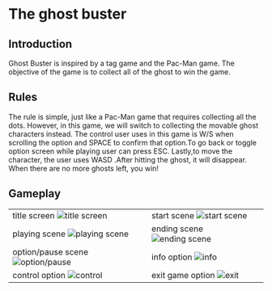 # The ghost buster
## Introduction
Ghost Buster is inspired by a tag game and the Pac-Man game. The objective of the game is to collect all of the ghost to win the game.
## Rules
The rule is simple, just like a Pac-Man game that requires collecting all the dots. However, in this game, we will switch to collecting the movable ghost characters instead. The control user uses in this game is W/S when scrolling the option and SPACE to confirm that option.To go back or toggle option screen while playing user can press ESC. Lastly,to move the character, the user uses WASD .After hitting the ghost, it will disappear. When there are no more ghosts left, you win!
## Gameplay
<table>
  <tr>
    <td>title screen
    <img src="https://github.com/bblueberries/2Dgame/assets/123661716/67fbe4da-50f0-4ef9-9fe9-35d38258dac3" alt="title screen"/>
    </td>
     <td>start scene
    <img src="https://github.com/bblueberries/2Dgame/assets/123661716/4b9568c0-c190-4b1c-8bb6-d62c525590d0" alt="start scene"/>
    </td>
  </tr>
   <tr>
    <td>playing scene
    <img src="https://github.com/bblueberries/2Dgame/assets/123661716/c7459305-da37-40fc-8d54-37ec5238d5dc" alt="playing scene"/>
    </td>
     <td>ending scene
    <img src=" https://github.com/bblueberries/2Dgame/assets/123661716/8885eaec-8025-4453-bf57-a96e3321f901" alt="ending scene"/>
    </td>
  </tr>
   <tr>
    <td>option/pause scene
    <img src="https://github.com/bblueberries/2Dgame/assets/123661716/8b1a8fed-7852-4b42-ac1b-193c0b884fd7" alt="option/pause"/>
    </td>
     <td>info option
    <img src="https://github.com/bblueberries/2Dgame/assets/123661716/902b3e63-5b72-4d3f-863e-b0fa5cff608c" alt="info"/>
    </td>
  </tr>
    <tr>
    <td>control option
    <img src="https://github.com/bblueberries/2Dgame/assets/123661716/5b07430f-c56b-4776-b333-8e3514fd6e34" alt="control"/>
    </td>
     <td>exit game option
    <img src="https://github.com/bblueberries/2Dgame/assets/123661716/a9f0fbc7-573d-4e6e-9687-9db87012f26c" alt="exit"/>
    </td>
  </tr>
</table>
